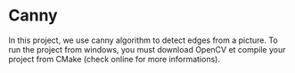 # Canny

In this project, we use canny algorithm to detect edges from a picture.
To run the project from windows, you must download OpenCV et compile your project from CMake (check online for more informations).
